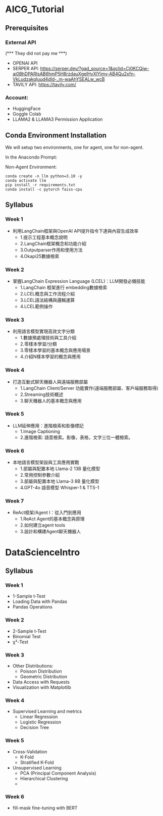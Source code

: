 # AICG_Tutorial

## Prerequisites

### External API

(*** They did not pay me ***)
    
- OPENAI API
- SERPER API: https://serper.dev/?gad_source=1&gclid=Cj0KCQjw-ai0BhDPARIsAB6hmP5H8rzdauXgelHyXlYimy-AB4Qu2xfn-VkLudzakgIuud4dId-_m-waAhYSEALw_wcB
- TAVILY API: https://tavily.com/

### Account:

- HuggingFace
- Goggle Colab
- LLAMA2 & LLAMA3 Permission Application

## Conda Environment Installation

We will setup two environments, one for agent, one for non-agent.

In the Anacondo Prompt:

[//]: # (Agent Environment:)

[//]: # (    )
[//]: # (    conda create -n llm_agent python=3.10 -y)

[//]: # (    conda activate llm_agent)

[//]: # (    pip install -r requirements_agent.txt)
  

Non-Agent Environment:

    conda create -n llm python=3.10 -y
    conda activate llm
    pip install -r requirements.txt
    conda install -c pytorch faiss-cpu    

## Syllabus

### Week 1

- 利用LangChain框架與OpenAI API提升指令下達與內容生成效率
  - 1.提示工程基本概念說明
  - 2.LangChain框架概念和功能介紹
  - 3.Outputparser作用和使用方法
  - 4.Okapi25數據檢索

### Week 2

- 掌握LangChain Expression Language (LCEL)：LLM開發必備技能
  - 1.LangChain 框架進行 embedding數據檢索
  - 2.LCEL概念與工作流程介紹
  - 3.LCEL語法結構與邏輯運算
  - 4.LCEL範例操作

### Week 3

- 利用語言模型實現高效文字分類
  - 1.數據預處理技術與工具介紹
  - 2.零樣本學習/分類
  - 3.零樣本學習的基本概念與應用場景
  - 4.介紹N樣本學習的概念與應用

### Week 4

- 打造互動式聊天機器人與遠端服務部屬
  - 1.LangChain Client/Server 功能實作(遠端服務部屬、客戶端服務取得)
  - 2.Streaming技術概述
  - 3.聊天機器人的基本概念與應用

### Week 5

- LLM延伸應用：進階檢索和影像標記
  - 1.Image Captioning
  - 2.進階檢索: 語意檢索。影像，表格，文字三位一體檢索。

### Week 6

- 本地語言模型架設與工具應用實戰
  - 1.部屬與配置本地 Llama-2 13B 量化模型
  - 2.常用控制參數介紹
  - 3.部屬與配置本地 Llama-3 8B 量化模型
  - 4.GPT-4o 語音模型 Whisper-1 & TTS-1

### Week 7

- ReAct框架/Agent I：從入門到應用
  - 1.ReAct Agent的基本概念與原理
  - 2.如何建立agent tools
  - 3.設計和構建Agent聊天機器人

# DataScienceIntro

[//]: # (1. 數據分析與處理 )

[//]: # (   - 數據清理與處理技術（Pandas, NumPy） )

[//]: # (   - 數據可視化（Matplotlib, Seaborn） 除了做PTT不然我不畫圖 )

[//]: # (   - 基礎統計學（平均值、中位數、標準差、分布）)

[//]: # (   - Null hypothesis )

[//]: # (2. 機器學習基礎 )

[//]: # (   - 監督學習（線性回歸、決策樹&#41;)

[//]: # (   - 無監督學習（K-means, PCA） )

[//]: # (   - 模型評估與驗證（交叉驗證、混淆矩陣、ROC曲線）)

## Syllabus
   
### Week 1
- 1-Sample t-Test
- Loading Data with Pandas
- Pandas Operations

### Week 2
- 2-Sample t-Test
- Binomial Test
- χ²-Test

### Week 3
- Other Distributions:
  - Poisson Distribution
  - Geometric Distribution
- Data Access with Requests
- Visualization with Matplotlib

### Week 4
- Supervised Learning and metrics
  - Linear Regression
  - Logistic Regression
  - Decision Tree

### Week 5
- Cross-Validation
  - K-Fold
  - Stratified K-Fold
- Unsupervised Learning
  - PCA (Principal Component Analysis)
  - Hierarchical Clustering
  - 
  
### Week 6
- fill-mask fine-tuning with BERT